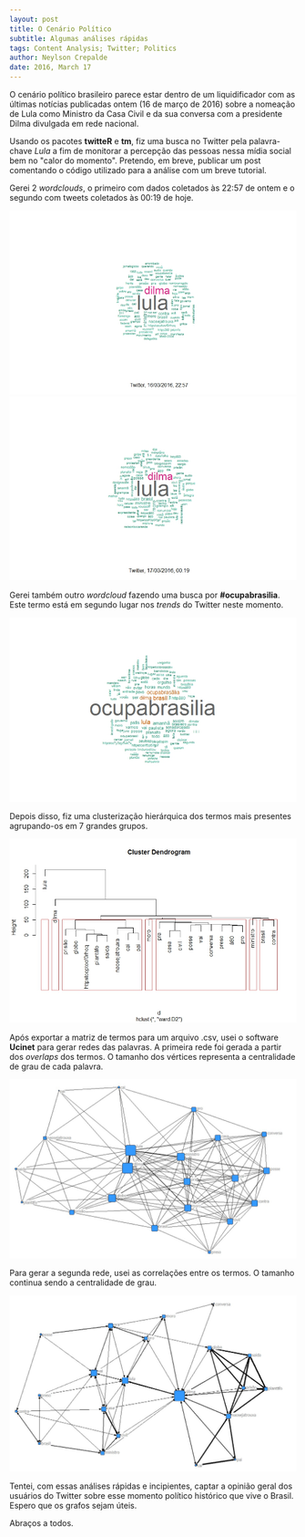 ```yaml
---
layout: post
title: O Cenário Político
subtitle: Algumas análises rápidas
tags: Content Analysis; Twitter; Politics
author: Neylson Crepalde
date: 2016, March 17
---
```


O cenário político brasileiro parece estar dentro de um liquidificador com as últimas notícias publicadas ontem (16 de março de 2016)
sobre a nomeação de Lula como Ministro da Casa Civil e da sua conversa com a presidente Dilma divulgada em rede nacional.

Usando os pacotes **twitteR** e **tm**, fiz uma busca no Twitter pela palavra-chave *Lula* a fim de monitorar a percepção das pessoas
nessa mídia social bem no "calor do momento". Pretendo, em breve, publicar um post comentando o código utilizado para a análise com um
breve tutorial.

Gerei 2 *wordclouds*, o primeiro com dados coletados às 22:57 de ontem e o segundo com tweets coletados às 00:19 de hoje.

![lula1](/img/wordcloud_lula.jpeg) ![lula2](/img/wordcloud_lula2.jpeg)

Gerei também outro *wordcloud* fazendo uma busca por **#ocupabrasilia**. Este termo está em segundo lugar nos *trends* do Twitter neste momento.

![#ocupabrasilia](/img/wordcloud_ocupabrasilia.jpeg)

Depois disso, fiz uma clusterização hierárquica dos termos mais presentes agrupando-os em 7 grandes grupos.

![hclust](/img/dendogram_lula.jpeg)

Após exportar a matriz de termos para um arquivo .csv, usei o software **Ucinet** para gerar redes das palavras. A primeira rede foi gerada a partir dos *overlaps* dos termos. O tamanho dos vértices representa a centralidade de grau de cada palavra.

![rede_overlaps](/img/rede_lula_palavras_uci.jpg)

Para gerar a segunda rede, usei as correlações entre os termos. O tamanho continua sendo a centralidade de grau.

![rede_cor](/img/rede_lula_palavras_cor_uci.jpg)

Tentei, com essas análises rápidas e incipientes, captar a opinião geral dos usuários do Twitter sobre esse momento político histórico que vive o Brasil. Espero que os grafos sejam úteis.

Abraços a todos.
